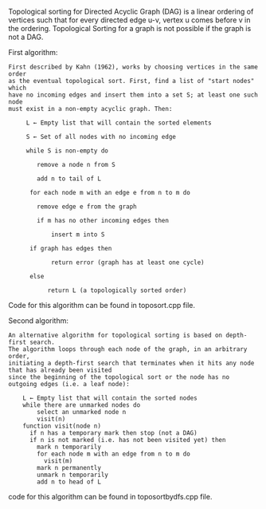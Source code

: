 Topological sorting for Directed Acyclic Graph (DAG) is a linear ordering of vertices
such that for every directed edge u-v, vertex u comes before v in the ordering.
Topological Sorting for a graph is not possible if the graph is not a DAG.



  First algorithm:

    First described by Kahn (1962), works by choosing vertices in the same order
    as the eventual topological sort. First, find a list of "start nodes" which
    have no incoming edges and insert them into a set S; at least one such node
    must exist in a non-empty acyclic graph. Then:

         L ← Empty list that will contain the sorted elements

         S ← Set of all nodes with no incoming edge

         while S is non-empty do

            remove a node n from S

            add n to tail of L

          for each node m with an edge e from n to m do

            remove edge e from the graph

            if m has no other incoming edges then

                insert m into S

          if graph has edges then

                return error (graph has at least one cycle)

          else

               return L (a topologically sorted order)



Code for this algorithm can be found in toposort.cpp file.    



 Second algorithm:

    An alternative algorithm for topological sorting is based on depth-first search.
    The algorithm loops through each node of the graph, in an arbitrary order,
    initiating a depth-first search that terminates when it hits any node that has already been visited
    since the beginning of the topological sort or the node has no outgoing edges (i.e. a leaf node):

        L ← Empty list that will contain the sorted nodes
        while there are unmarked nodes do
            select an unmarked node n
            visit(n)
        function visit(node n)
          if n has a temporary mark then stop (not a DAG)
          if n is not marked (i.e. has not been visited yet) then
            mark n temporarily
            for each node m with an edge from n to m do
              visit(m)
            mark n permanently
            unmark n temporarily
            add n to head of L



   code for this algorithm can be found in toposortbydfs.cpp  file.     
